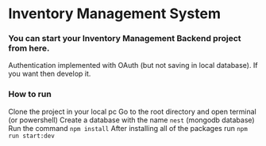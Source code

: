 # Inventory Management System

### You can start your Inventory Management Backend project from here.

Authentication implemented with OAuth (but not saving in local database). If you want then develop it.
### How to run

 Clone the project in your local pc
 Go to the root directory and open terminal (or powershell)
 Create a database with the name `nest` (mongodb database)
 Run the command `npm install`
 After installing all of the packages run `npm run start:dev`


